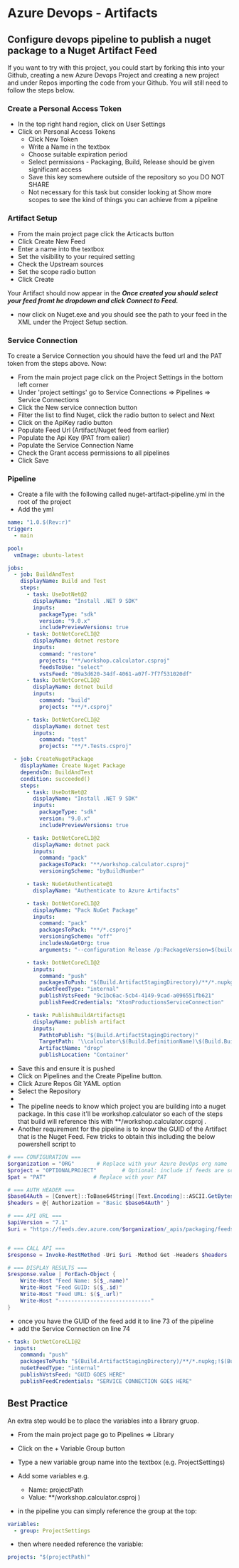 # Azure Devops - Artifacts

## Configure devops pipeline to publish a nuget package to a Nuget Artifact Feed

If you want to try with this project, you could start by forking this into your Github, creating a new Azure Devops Project and creating a new project and under Repos importing the code from your Github. You will still need to follow the steps below.

### Create a Personal Access Token

- In the top right hand region, click on User Settings
- Click on Personal Access Tokens
  - Click New Token
  - Write a Name in the textbox
  - Choose suitable expiration period
  - Select permissions - Packaging, Build, Release should be given significant access
  - Save this key somewhere outside of the repository so you DO NOT SHARE
  - Not necessary for this task but consider looking at Show more scopes to see the kind of things you can achieve from a pipeline

### Artifact Setup

- From the main project page click the Articacts button
- Click Create New Feed
- Enter a name into the textbox
- Set the visibility to your required setting
- Check the Upstream sources
- Set the scope radio button
- Click Create

Your Artifact should now appear in the
**_Once created you should select your feed fromt he dropdown and click Connect to Feed._**

- now click on Nuget.exe and you should see the path to your feed in the XML under the Project Setup section.

### Service Connection

To create a Service Connection you should have the feed url and the PAT token from the steps above. Now:

- From the main project page click on the Project Settings in the bottom left corner
- Under 'project settings' go to Service Connections => Pipelines => Service Connections
- Click the New service connection button
- Filter the list to find Nuget, click the radio button to select and Next
- Click on the ApiKey radio button
- Populate Feed Url (Artifact/Nuget feed from earlier)
- Populate the Api Key (PAT from ealier)
- Populate the Service Connection Name
- Check the Grant access permissions to all pipelines
- Click Save

### Pipeline

- Create a file with the following called nuget-artifact-pipeline.yml in the root of the project
- Add the yml

```yml
name: "1.0.$(Rev:r)"
trigger:
  - main

pool:
  vmImage: ubuntu-latest

jobs:
  - job: BuildAndTest
    displayName: Build and Test
    steps:
      - task: UseDotNet@2
        displayName: "Install .NET 9 SDK"
        inputs:
          packageType: "sdk"
          version: "9.0.x"
          includePreviewVersions: true
      - task: DotNetCoreCLI@2
        displayName: dotnet restore
        inputs:
          command: "restore"
          projects: "**/workshop.calculator.csproj"
          feedsToUse: "select"
          vstsFeed: "09a3d620-34df-4061-a07f-7f7f531020df"
      - task: DotNetCoreCLI@2
        displayName: dotnet build
        inputs:
          command: "build"
          projects: "**/*.csproj"

      - task: DotNetCoreCLI@2
        displayName: dotnet test
        inputs:
          command: "test"
          projects: "**/*.Tests.csproj"

  - job: CreateNugetPackage
    displayName: Create Nuget Package
    dependsOn: BuildAndTest
    condition: succeeded()
    steps:
      - task: UseDotNet@2
        displayName: "Install .NET 9 SDK"
        inputs:
          packageType: "sdk"
          version: "9.0.x"
          includePreviewVersions: true

      - task: DotNetCoreCLI@2
        displayName: dotnet pack
        inputs:
          command: "pack"
          packagesToPack: "**/workshop.calculator.csproj"
          versioningScheme: "byBuildNumber"

      - task: NuGetAuthenticate@1
        displayName: "Authenticate to Azure Artifacts"

      - task: DotNetCoreCLI@2
        displayName: "Pack NuGet Package"
        inputs:
          command: "pack"
          packagesToPack: "**/*.csproj"
          versioningScheme: "off"
          includesNuGetOrg: true
          arguments: "--configuration Release /p:PackageVersion=$(buildVersion)"

      - task: DotNetCoreCLI@2
        inputs:
          command: "push"
          packagesToPush: "$(Build.ArtifactStagingDirectory)/**/*.nupkg;!$(Build.ArtifactStagingDirectory)/**/*.symbols.nupkg"
          nuGetFeedType: "internal"
          publishVstsFeed: "9c1bc6ac-5cb4-4149-9cad-a096551fb621"
          publishFeedCredentials: "XtonProductionsServiceConnection"

      - task: PublishBuildArtifacts@1
        displayName: publish artifact
        inputs:
          PathtoPublish: "$(Build.ArtifactStagingDirectory)"
          TargetPath: '\\calculator\$(Build.DefinitionName)\$(Build.BuildNumber)'
          ArtifactName: "drop"
          publishLocation: "Container"
```

- Save this and ensure it is pushed
- Click on Pipelines and the Create Pipeline button.
- Click Azure Repos Git YAML option
- Select the Repository
-
- The pipeline needs to know which project you are building into a nuget package. In this case it'll be workshop.calculator so each of the steps that build will reference this with \*\*/workshop.calculator.csproj .
- Another requirement for the pipeline is to know the GUID of the Artifact that is the Nuget Feed. Few tricks to obtain this including the below powershell script to

```powershell
# === CONFIGURATION ===
$organization = "ORG"       # Replace with your Azure DevOps org name
$project = "OPTIONALPROJECT"        # Optional: include if feeds are scoped to a project
$pat = "PAT"               # Replace with your PAT

# === AUTH HEADER ===
$base64Auth = [Convert]::ToBase64String([Text.Encoding]::ASCII.GetBytes(":$pat"))
$headers = @{ Authorization = "Basic $base64Auth" }

# === API URL ===
$apiVersion = "7.1"
$uri = "https://feeds.dev.azure.com/$organization/_apis/packaging/feeds?api-version=$apiVersion"


# === CALL API ===
$response = Invoke-RestMethod -Uri $uri -Method Get -Headers $headers

# === DISPLAY RESULTS ===
$response.value | ForEach-Object {
    Write-Host "Feed Name: $($_.name)"
    Write-Host "Feed GUID: $($_.id)"
    Write-Host "Feed URL: $($_.url)"
    Write-Host "-----------------------------"
}

```

- once you have the GUID of the feed add it to line 73 of the pipeline
- add the Service Connection on line 74

```yml
- task: DotNetCoreCLI@2
  inputs:
    command: "push"
    packagesToPush: "$(Build.ArtifactStagingDirectory)/**/*.nupkg;!$(Build.ArtifactStagingDirectory)/**/*.symbols.nupkg"
    nuGetFeedType: "internal"
    publishVstsFeed: "GUID GOES HERE"
    publishFeedCredentials: "SERVICE CONNECTION GOES HERE"
```

## Best Practice

An extra step would be to place the variables into a library gruop.

- From the main project page go to Pipelines => Library
- Click on the + Variable Group button
- Type a new variable group name into the textbox (e.g. ProjectSettings)
- Add some variables e.g.

  - Name: projectPath
  - Value: \*\*/workshop.calculator.csproj )

- in the pipeline you can simply reference the group at the top:

```yml
variables:
  - group: ProjectSettings
```

- then where needed reference the variable:

```yml
projects: "$(projectPath)"
```
